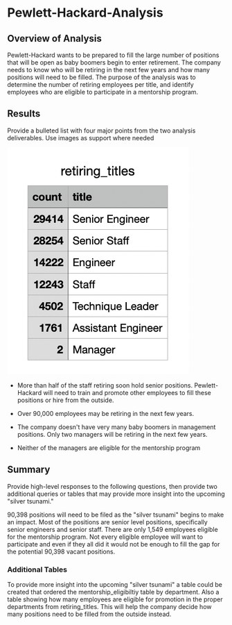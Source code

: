 # Pewlett-Hackard-Analysis

## Overview of Analysis 
Pewlett-Hackard wants to be prepared to fill the large number of positions that will be open as baby boomers begin to enter retirement. The company needs to know who will be retiring in the next few years and how many positions will need to be filled. The purpose of the analysis was to determine the number of retiring employees per title, and identify employees who are eligible to participate in a mentorship program. 


## Results 
Provide a bulleted list with four major points from the two analysis deliverables. Use images as support where needed

![retiring_titles.png](https://github.com/jaousley/Pewlett-Hackard-Analysis/blob/main/retiring_titles.png)

- More than half of the staff retiring soon hold senior positions. Pewlett-Hackard will need to train and promote other employees to fill these positions or hire from the outside. 

- Over 90,000 employees may be retiring in the next few years. 

- The company doesn't have very many baby boomers in management positions. Only two managers will be retiring in the next few years. 

- Neither of the managers are eligible for the mentorship program 

## Summary 
Provide high-level responses to the following questions, then provide two additional queries or tables that may provide more insight into the upcoming "silver tsunami."

90,398 positions will need to be filed as the "silver tsunami" begins to make an impact. Most of the positions are senior level positions, specifically senior engineers and senior staff. There are only 1,549 employees eligible for the mentorship program. Not every eligible employee will want to participate and even if they all did it would not be enough to fill the gap for the potential 90,398 vacant positions. 

### Additional Tables

To provide more insight into the upcoming "silver tsunami" a table could be created that ordered the mentorship_eligibiltiy table by department. Also a table showing how many employees are eligible for promotion in the proper departments from retiring_titles. This will help the company decide how many positions need to be filled from the outside instead. 


